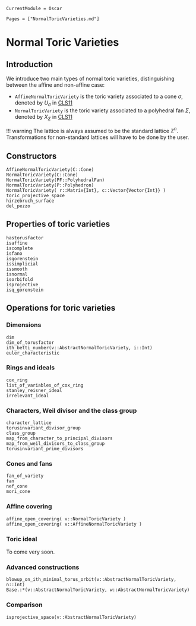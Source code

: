 ```@meta
CurrentModule = Oscar
```

```@contents
Pages = ["NormalToricVarieties.md"]
```

# Normal Toric Varieties

## Introduction

We introduce two main types of normal toric varieties, distinguishing between
the affine and non-affine case:
- `AffineNormalToricVariety` is the toric variety associated to a cone $\sigma$, denoted by $U_{\sigma}$ in [CLS11](@cite)
- `NormalToricVariety` is the toric variety associated to a polyhedral fan $\Sigma$, denoted by $X_{\Sigma}$ in [CLS11](@cite)

!!! warning
    The lattice is always assumed to be the standard lattice $\mathbb{Z}^n$.
    Transformations for non-standard lattices will have to be done by the user.


## Constructors

```@docs
AffineNormalToricVariety(C::Cone)
NormalToricVariety(C::Cone)
NormalToricVariety(PF::PolyhedralFan)
NormalToricVariety(P::Polyhedron)
NormalToricVariety( r::Matrix{Int}, c::Vector{Vector{Int}} )
toric_projective_space
hirzebruch_surface
del_pezzo
```


## Properties of toric varieties

```@docs
hastorusfactor
isaffine
iscomplete
isfano
isgorenstein
issimplicial
issmooth
isnormal
isorbifold
isprojective
isq_gorenstein
```


## Operations for toric varieties

### Dimensions

```@docs
dim
dim_of_torusfactor
ith_betti_number(v::AbstractNormalToricVariety, i::Int)
euler_characteristic
```

### Rings and ideals

```@docs
cox_ring
list_of_variables_of_cox_ring
stanley_reisner_ideal
irrelevant_ideal
```

### Characters, Weil divisor and the class group

```@docs
character_lattice
torusinvariant_divisor_group
class_group
map_from_character_to_principal_divisors
map_from_weil_divisors_to_class_group
torusinvariant_prime_divisors
```

### Cones and fans

```@docs
fan_of_variety
fan
nef_cone
mori_cone
```

### Affine covering

```@docs
affine_open_covering( v::NormalToricVariety )
affine_open_covering( v::AffineNormalToricVariety )
```

### Toric ideal

To come very soon.

### Advanced constructions

```@docs
blowup_on_ith_minimal_torus_orbit(v::AbstractNormalToricVariety, n::Int)
Base.:*(v::AbstractNormalToricVariety, w::AbstractNormalToricVariety)
```

### Comparison

```@docs
isprojective_space(v::AbstractNormalToricVariety)
```
